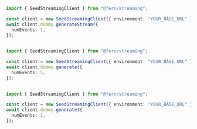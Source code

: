 ```typescript
import { SeedStreamingClient } from "@fern/streaming";

const client = new SeedStreamingClient({ environment: "YOUR_BASE_URL" });
await client.dummy.generateStream({
  numEvents: 1,
});
 
```                        


```typescript
import { SeedStreamingClient } from "@fern/streaming";

const client = new SeedStreamingClient({ environment: "YOUR_BASE_URL" });
await client.dummy.generate({
  numEvents: 5,
});
 
```                        


```typescript
import { SeedStreamingClient } from "@fern/streaming";

const client = new SeedStreamingClient({ environment: "YOUR_BASE_URL" });
await client.dummy.generate({
  numEvents: 1,
});
 
```                        


